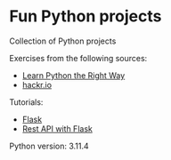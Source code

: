 # Fun Python projects

Collection of Python projects


Exercises from the following sources:
- [Learn Python the Right Way](https://learnpythontherightway.com/#read)
- [hackr.io](https://hackr.io/blog/python-projects)

Tutorials:
- [Flask](https://flask.palletsprojects.com/en/3.0.x/tutorial/)
- [Rest API with Flask](https://realpython.com/flask-connexion-rest-api/)

Python version: 3.11.4
